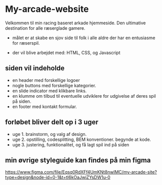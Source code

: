 
# My-arcade-website 

 Velkommen til min racing baseret arkade hjemmeside. Den ultimative destination for alle ræserglade gamere.

 - målet er at skabe en sjov side til folk i alle aldre der har en entusiasme for ræserspil. 


- der vil blive arbejdet med: HTML, CSS, og  Javascript 


## siden vil indeholde
- en header med forskellige logoer
- nogle buttons med forskellige kategorier. 
- en slide indicator med klikbare links.
- en klumme om tilbud til eventuelle udviklere for udgivelse af deres spil på siden. 
- en footer med kontakt formular. 

## forløbet bliver delt op i 3 uger 
- uge 1. brainstorm, og valg af design.
- uge 2. opstilling, codesplitting, BEM konventioner. begynde at kode. 
- uge 3. justering, funktionalitet, og få lagt spil ind på siden 



## min øvrige styleguide kan findes på min figma 
https://www.figma.com/file/Eqsq0RdXFf4UmKNt8nwIMC/my-arcade-site?type=design&node-id=0-1&t=tI6kOaJwiZYsDW1u-0
